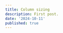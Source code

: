 ```yaml
---
title: Column sizing
description: First post.
date: '2024-10-11'
published: true
---
```

<script>
  import GridWrapper from './grid-wrapper.svelte'
</script>

<GridWrapper />